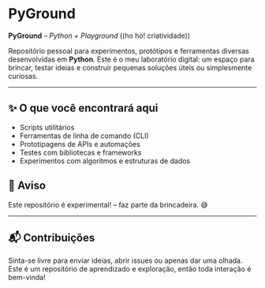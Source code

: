 # PyGround

**PyGround** – _Python + Playground_ ((ho ho! criatividade))

Repositório pessoal para experimentos, protótipos e ferramentas diversas desenvolvidas em **Python**. Este é o meu laboratório digital: um espaço para brincar, testar ideias e construir pequenas soluções úteis ou simplesmente curiosas.

---

## ✨ O que você encontrará aqui

- Scripts utilitários
- Ferramentas de linha de comando (CLI)
- Prototipagens de APIs e automações
- Testes com bibliotecas e frameworks
- Experimentos com algoritmos e estruturas de dados

## 🧪 Aviso
Este repositório é experimental!  – faz parte da brincadeira. 😅

---

## 📬 Contribuições

Sinta-se livre para enviar ideias, abrir issues ou apenas dar uma olhada. Este é um repositório de aprendizado e exploração, então toda interação é bem-vinda!

